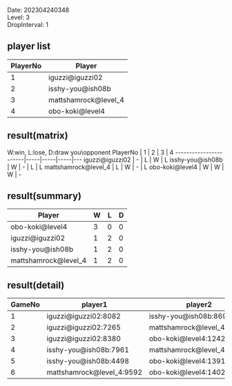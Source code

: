 Date: 202304240348  
Level: 3  
DropInterval: 1  
## player list
PlayerNo  |  Player
----------|----------------------
1         |  iguzzi@iguzzi02
2         |  isshy-you@ish08b
3         |  mattshamrock@level_4
4         |  obo-koki@level4
## result(matrix)
W:win, L:lose, D:draw
you\opponent PlayerNo  |  1  |  2  |  3  |  4
-----------------------|-----|-----|-----|---
iguzzi@iguzzi02        |  -  |  L  |  W  |  L
isshy-you@ish08b       |  W  |  -  |  L  |  L
mattshamrock@level_4   |  L  |  W  |  -  |  L
obo-koki@level4        |  W  |  W  |  W  |  -
## result(summary)
Player                |  W  |  L  |  D
----------------------|-----|-----|---
obo-koki@level4       |  3  |  0  |  0
iguzzi@iguzzi02       |  1  |  2  |  0
isshy-you@ish08b      |  1  |  2  |  0
mattshamrock@level_4  |  1  |  2  |  0
## result(detail)
GameNo  |  player1                    |  player2
--------|-----------------------------|----------------------------
1       |  iguzzi@iguzzi02:8082       |  isshy-you@ish08b:8694
2       |  iguzzi@iguzzi02:7265       |  mattshamrock@level_4:6850
3       |  iguzzi@iguzzi02:8380       |  obo-koki@level4:12425
4       |  isshy-you@ish08b:7961      |  mattshamrock@level_4:10125
5       |  isshy-you@ish08b:4498      |  obo-koki@level4:13918
6       |  mattshamrock@level_4:9592  |  obo-koki@level4:14021
